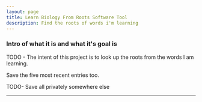 ```yaml
---
layout: page
title: Learn Biology From Roots Software Tool
description: Find the roots of words i'm learning
---
```

### Intro of what it is and what it's goal is

TODO - The intent of this project is to look up the roots from the words I am learning.  

Save the five most recent entries too.  

TODO- Save all privately somewhere else

---
